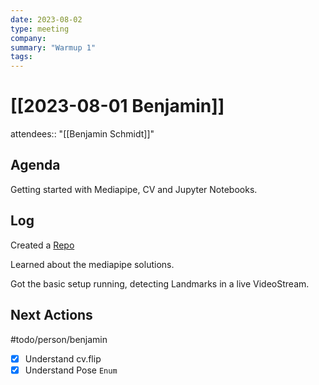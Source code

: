 ```yaml
---
date: 2023-08-02
type: meeting
company: 
summary: "Warmup 1"
tags:
---
```

# [[2023-08-01 Benjamin]]

attendees:: "[[Benjamin Schmidt]]"


## Agenda

Getting started with Mediapipe, CV and Jupyter Notebooks.

## Log

Created a [Repo](https://gitlab.com/nobj/p2101-aia/mediapipe_workflow_analyze)

Learned about the mediapipe solutions.

Got the basic setup running, detecting Landmarks in a live VideoStream.

## Next Actions
#todo/person/benjamin 
- [x] Understand cv.flip
- [x] Understand Pose `Enum`

